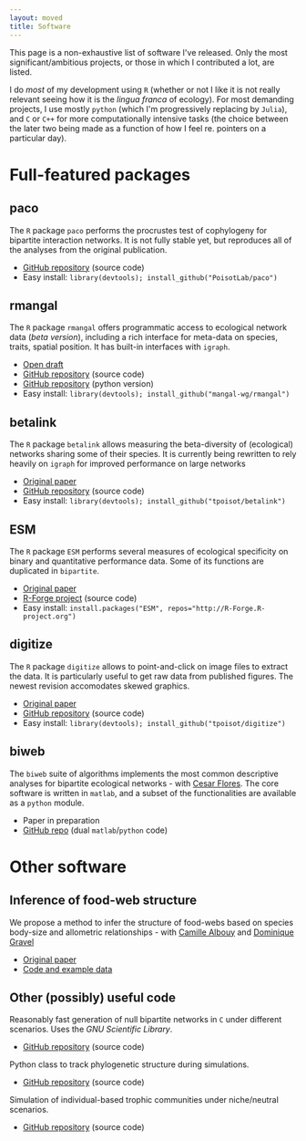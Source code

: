 ```yaml
---
layout: moved
title: Software
---
```


This page is a non-exhaustive list of software I've released. Only the
most significant/ambitious projects, or those in which I contributed a lot,
are listed.

I do *most* of my development using `R` (whether or not I like it is not
really relevant seeing how it is the *lingua franca* of ecology). For most
demanding projects, I use mostly `python` (which I'm progressively replacing
by `Julia`), and `C` or `C++` for more computationally intensive tasks
(the choice between the later two being made as a function of how I feel
re. pointers on a particular day).

# Full-featured packages

## paco

The `R` package `paco` performs the procrustes test of cophylogeny for
bipartite interaction networks. It is not fully stable yet, but reproduces
all of the analyses from the original publication.

- <i class="fa fa-fw fa-github"></i> [GitHub repository][paco_repo] (source code)
- <i class="fa fa-fw fa-terminal"></i> Easy install: `library(devtools); install_github("PoisotLab/paco")`

## rmangal

The `R` package `rmangal` offers programmatic access to ecological network
data (*beta version*), including a rich interface for meta-data on species,
traits, spatial position. It has built-in interfaces with `igraph`.

- <i class="fa fa-fw fa-file-text-o"></i> [Open draft][mangal_paper]
- <i class="fa fa-fw fa-github"></i> [GitHub repository][mangal_repo] (source code)
- <i class="fa fa-fw fa-github"></i> [GitHub repository][pymangal_repo] (python version)
- <i class="fa fa-fw fa-terminal"></i> Easy install: `library(devtools); install_github("mangal-wg/rmangal")`


## betalink

The `R` package `betalink` allows measuring the beta-diversity of (ecological)
networks sharing some of their species. It is currently being rewritten to
rely heavily on `igraph` for improved performance on large networks

- <i class="fa fa-fw fa-file-text-o"></i> [Original paper][beta_paper]
- <i class="fa fa-fw fa-github"></i> [GitHub repository][beta_repo] (source code)
- <i class="fa fa-fw fa-terminal"></i> Easy install: `library(devtools); install_github("tpoisot/betalink")`


## ESM

The `R` package `ESM` performs several measures of ecological specificity
on binary and quantitative performance data. Some of its functions are
duplicated in `bipartite`.

- <i class="fa fa-fw fa-file-text-o"></i> [Original paper][spe_paper]
- <i class="fa fa-fw fa-code"></i> [R-Forge project][spe_repo] (source code)
- <i class="fa fa-fw fa-terminal"></i> Easy install: `install.packages("ESM", repos="http://R-Forge.R-project.org")`


## digitize

The `R` package `digitize` allows to point-and-click on image files to
extract the data. It is particularly useful to get raw data from published
figures. The newest revision accomodates skewed graphics.

- <i class="fa fa-fw fa-file-text-o"></i> [Original paper][digit_paper]
- <i class="fa fa-fw fa-github"></i> [GitHub repository][digit_repo] (source code)
- <i class="fa fa-fw fa-terminal"></i> Easy install: `library(devtools); install_github("tpoisot/digitize")`


## biweb

The `biweb` suite of algorithms implements the most common descriptive analyses
for bipartite ecological networks - with [Cesar Flores][cesarito]. The core
software is written in `matlab`, and a subset of the functionalities are
available as a `python` module.

- <i class="fa fa-fw fa-file-text-o"></i> Paper in preparation
- <i class="fa fa-fw fa-github"></i> [GitHub repo][biweb_repo] (dual `matlab`/`python` code)


# Other software

## Inference of food-web structure

We propose a method to infer the structure of food-webs based on species
body-size and allometric relationships - with [Camille Albouy][cam] and
[Dominique Gravel][dom]

- <i class="fa fa-fw fa-file-text-o"></i> [Original paper][inf_paper]
- <i class="fa fa-fw fa-code"></i> [Code and example data][inf_code]



## Other (possibly) useful code

Reasonably fast generation of null bipartite networks in `C` under different
scenarios. Uses the *GNU Scientific Library*.

- <i class="fa fa-fw fa-github"></i> [GitHub repository][null_repo] (source code)


Python class to track phylogenetic structure during simulations.

- <i class="fa fa-fw fa-github"></i> [GitHub repository][pyco_repo] (source code)


Simulation of individual-based trophic communities under niche/neutral scenarios.

- <i class="fa fa-fw fa-github"></i> [GitHub repository][manna_repo] (source code)


[beta_paper]: http://onlinelibrary.wiley.com/doi/10.1111/ele.12002/abstract
[beta_repo]: https://github.com/tpoisot/betalink
[mangal_repo]: https://github.com/mangal-wg/rmangal
[pymangal_repo]: https://github.com/mangal-wg/pymangal
[mangal_paper]: https://github.com/mangal-wg/mangal
[spe_paper]: http://onlinelibrary.wiley.com/doi/10.1111/j.2041-210X.2011.00174.x/abstract
[spe_repo]: https://r-forge.r-project.org/R/?group_id=593
[digit_paper]: http://journal.r-project.org/archive/2011-1/
[digit_repo]: https://github.com/tpoisot/digitize
[biweb_repo]: https://github.com/tpoisot/biweb
[cesarito]: http://ecotheory.biology.gatech.edu/~cflores/
[inf_paper]: http://onlinelibrary.wiley.com/doi/10.1111/2041-210X.12103/abstract
[inf_code]: http://figshare.com/articles/Code_and_example_data_to_calibrate_the_niche_model_of_food_webs_based_on_allometric_relationships/650228
[cam]: http://albouycamille.free.fr/index.php
[dom]: http://chaire-eec.uqar.ca/home.php
[null_repo]: https://github.com/tpoisot/CNullModels
[pyco_repo]: https://github.com/tpoisot/PyCoPhy
[manna_repo]: https://github.com/tpoisot/manna
[paco_repo]: https://gtihub.com/PoisotLab/paco

